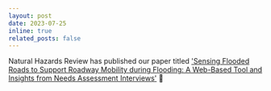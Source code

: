 ```yaml
---
layout: post
date: 2023-07-25
inline: true
related_posts: false
---
```

Natural Hazards Review has published our paper titled <a href="https://doi.org/10.1061/NHREFO.NHENG-175">'Sensing Flooded Roads to Support Roadway Mobility during Flooding: A Web-Based Tool and Insights from Needs Assessment Interviews'</a> :tada: